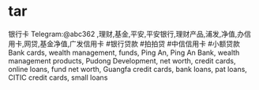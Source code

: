 # tar
银行卡 Telegram:@abc362 ,理财,基金,平安,平安银行,理财产品,浦发,净值,办信用卡,网贷,基金净值,广发信用卡 #银行贷款 #拍拍贷 #中信信用卡 #小额贷款 Bank cards, wealth management, funds, Ping An, Ping An Bank, wealth management products, Pudong Development, net worth, credit cards, online loans, fund net worth, Guangfa credit cards, bank loans, pat loans, CITIC credit cards, small loans
